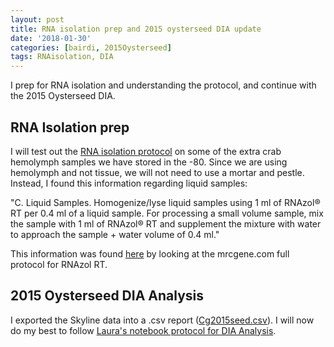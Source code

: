 ```yaml
---
layout: post
title: RNA isolation prep and 2015 oysterseed DIA update
date: '2018-01-30'
categories: [bairdi, 2015Oysterseed]
tags: RNAisolation, DIA
---
```


I prep for RNA isolation and understanding the protocol, and continue with the 2015 Oysterseed DIA.


## RNA Isolation prep

I will test out the [RNA isolation protocol](https://github.com/RobertsLab/resources/blob/master/protocols/rna_isolation_rnazol_rt.md) on some of the extra crab hemolymph samples we have stored in the -80. Since we are using hemolymph and not tissue, we will not need to use a mortar and pestle. Instead, I found this information regarding liquid samples:


"C. Liquid Samples. Homogenize/lyse liquid samples using 1 ml of RNAzol® RT per 0.4 ml of a liquid sample. For processing a small volume sample, mix the sample with 1 ml of RNAzol® RT and supplement the mixture with water to approach the sample + water volume of 0.4 ml."

This information was found [here](https://www.mrcgene.com/wp-content/uploads/2017/04/RNAzolRTMarch2017.pdf) by looking at the mrcgene.com full protocol for RNAzol RT.

## 2015 Oysterseed DIA Analysis

I exported the Skyline data into a .csv report ([Cg2015seed.csv](http://owl.fish.washington.edu/scaphapoda/grace/2015-oysterseed-project/Cg2015seed.csv)). I will now do my best to follow [Laura's notebook protocol for DIA Analysis](https://github.com/RobertsLab/Paper-DNR-Geoduck-Proteomics/blob/master/notebooks/SRM/04-SRM%20Data%20Analysis.ipynb).  
